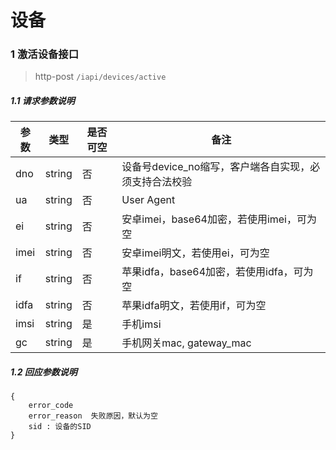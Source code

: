 # 设备

### 1 激活设备接口

> http-post ```/iapi/devices/active```

##### 1.1 请求参数说明
|参数|类型|是否可空|备注
|---|---|---|---
|dno|string|	否|	设备号device_no缩写，客户端各自实现，必须支持合法校验
|ua|string|否|User Agent
|ei|string|否|安卓imei，base64加密，若使用imei，可为空
|imei|string|否|安卓imei明文，若使用ei，可为空
|if|string|否|苹果idfa，base64加密，若使用idfa，可为空
|idfa|string|否|苹果idfa明文，若使用if，可为空
|imsi|string|是|手机imsi
|gc|string|是|手机网关mac, gateway_mac

##### 1.2 回应参数说明
```
{
    error_code
    error_reason  失败原因，默认为空
    sid : 设备的SID    
}
```